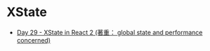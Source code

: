 # XState

- [Day 29 - XState in React 2 (著重： global state and performance concerned)](https://ithelp.ithome.com.tw/articles/10281522)